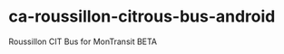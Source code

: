 ca-roussillon-citrous-bus-android
=================================

Roussillon CIT Bus for MonTransit BETA
